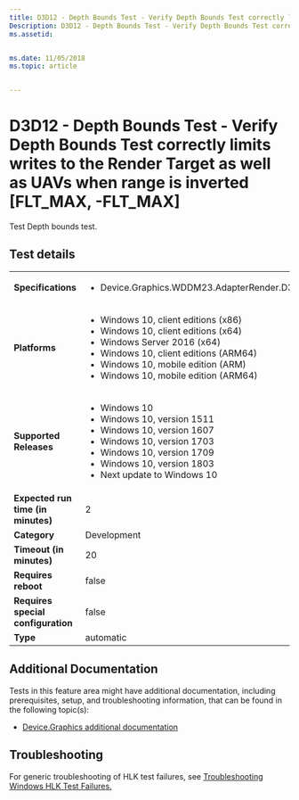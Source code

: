 ```yaml
---
title: D3D12 - Depth Bounds Test - Verify Depth Bounds Test correctly limits writes to the Render Target as well as UAVs when range is inverted \FLT_MAX, -FLT_MAX\
Description: D3D12 - Depth Bounds Test - Verify Depth Bounds Test correctly limits writes to the Render Target as well as UAVs when range is inverted [FLT_MAX, -FLT_MAX] 
ms.assetid: 


ms.date: 11/05/2018
ms.topic: article


---
```


# D3D12 - Depth Bounds Test - Verify Depth Bounds Test correctly limits writes to the Render Target as well as UAVs when range is inverted \[FLT_MAX, -FLT_MAX\]

Test Depth bounds test.

## Test details

|||
|---|---|
| **Specifications**  | <ul><li>Device.Graphics.WDDM23.AdapterRender.D3D12.DepthBoundsTest.CoreRequirement</li></ul> |  
| **Platforms**   | <ul><li>Windows 10, client editions (x86)</li><li>Windows 10, client editions (x64)</li><li>Windows Server 2016 (x64)</li><li>Windows 10, client editions (ARM64)</li><li>Windows 10, mobile edition (ARM)</li><li>Windows 10, mobile edition (ARM64)</li></ul> |
| **Supported Releases** | <ul><li>Windows 10</li><li>Windows 10, version 1511</li><li>Windows 10, version 1607</li><li>Windows 10, version 1703</li><li>Windows 10, version 1709</li><li>Windows 10, version 1803</li><li>Next update to Windows 10</li></ul> |
|**Expected run time (in minutes)**| 2 |
|**Category**| Development |
|**Timeout (in minutes)**| 20 |
|**Requires reboot**| false |
|**Requires special configuration**| false |
|**Type**| automatic |




## Additional Documentation
Tests in this feature area might have additional documentation, including prerequisites, setup, and troubleshooting information, that can be found in the following topic(s): <ul><li>[Device.Graphics additional documentation](https:///docs.microsoft.com/en-us/windows-hardware/test/hlk/testref/device-graphics-additional-documentation.md)</li></ul>

## Troubleshooting
For generic troubleshooting of HLK test failures, see [Troubleshooting Windows HLK Test Failures.](https://docs.microsoft.com/en-us/windows-hardware/HLK/troubleshooting.html)